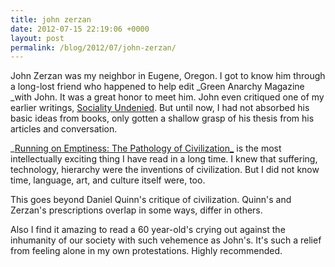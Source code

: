 ```yaml
---
title: john zerzan
date: 2012-07-15 22:19:06 +0000
layout: post
permalink: /blog/2012/07/john-zerzan/
---
```


John Zerzan was my neighbor in Eugene, Oregon. I got to know him through a long-lost friend who happened to help edit _Green Anarchy Magazine _with John. It was a great honor to meet him. John even critiqued one of my earlier writings, [Sociality Undenied][1]. But until now, I had not absorbed his basic ideas from books, only gotten a shallow grasp of his thesis from his articles and conversation.

_[Running on Emptiness: The Pathology of Civilization_][2] is the most intellectually exciting thing I have read in a long time. I knew that suffering, technology, hierarchy were the inventions of civilization. But I did not know time, language, art, and culture itself were, too.

This goes beyond Daniel Quinn's critique of civilization. Quinn's and Zerzan's prescriptions overlap in some ways, differ in others.

Also I find it amazing to read a 60 year-old's crying out against the inhumanity of our society with such vehemence as John's. It's such a relief from feeling alone in my own protestations. Highly recommended.

   [1]: /other-writings/sociality-undenied/ (Sociality Undenied)
   [2]: http://theanarchistlibrary.org/library/john-zerzan-running-on-emptiness-the-failure-of-symbolic-thought
